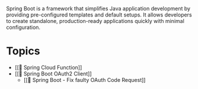 Spring Boot is a framework that simplifies Java application development by providing pre-configured templates and default setups. It allows developers to create standalone, production-ready applications quickly with minimal configuration.

# Topics

- [[🍃 Spring Cloud Function]]
- [[🍃 Spring Boot OAuth2 Client]]
	- [[🔐 Spring Boot - Fix faulty OAuth Code Request]]